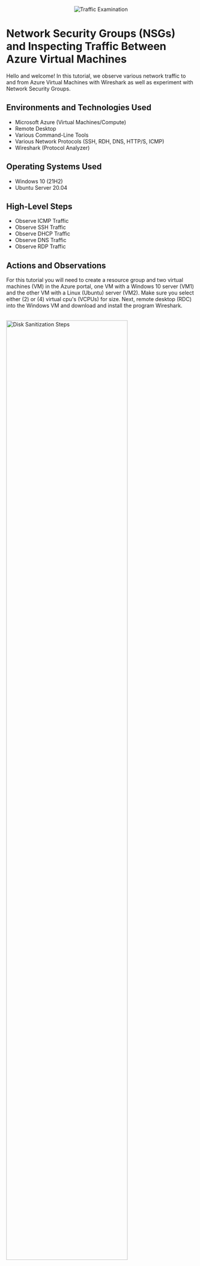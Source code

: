 <p align="center">
<img src="https://i.imgur.com/Ua7udoS.png" alt="Traffic Examination"/>
</p>

<h1>Network Security Groups (NSGs) and Inspecting Traffic Between Azure Virtual Machines</h1>
Hello and welcome! In this tutorial, we observe various network traffic to and from Azure Virtual Machines with Wireshark as well as experiment with Network Security Groups. <br />

<h2>Environments and Technologies Used</h2>

- Microsoft Azure (Virtual Machines/Compute)
- Remote Desktop
- Various Command-Line Tools
- Various Network Protocols (SSH, RDH, DNS, HTTP/S, ICMP)
- Wireshark (Protocol Analyzer)

<h2>Operating Systems Used </h2>

- Windows 10 (21H2)
- Ubuntu Server 20.04

<h2>High-Level Steps</h2>

- Observe ICMP Traffic
- Observe SSH Traffic
- Observe DHCP Traffic
- Observe DNS Traffic
- Observe RDP Traffic

<h2>Actions and Observations</h2>

For this tutorial you will need to create a resource group and two virtual machines (VM) in the Azure portal, one VM with a Windows 10 server (VM1) and the other VM with a Linux (Ubuntu) server (VM2). Make sure you select either (2) or (4) virtual cpu's (VCPUs) for size. Next, remote desktop (RDC) into the Windows VM and download and install the program Wireshark.    
<br />

<p>
<img src="https://i.imgur.com/GHzjkqF.png" height="80%" width="80%" alt="Disk Sanitization Steps"/>
</p>

<h3>Observe ICMP Traffic</h3>

Internet Control Message Protocol is the protocol used by "ping," to check the connection between two computers.

Open Wireshark and click the blue icon on top left below the File tab to begin capturing "packets." Then, filter for ICMP traffic by entering "icmp" in the filter bar. Remember that ICMP is the protocol that "ping" uses, which is used to check connectivity between two machines/systems; we will check the connection between the two VM's.

<br />
<p>
<img src="https://i.imgur.com/zA2l7ow.png" height="80%" width="80%" alt="Disk Sanitization Steps"/>
</p>

<p>
<img src="https://i.imgur.com/Y8DmN9Z.png" height="80%" width="80%" alt="Disk Sanitization Steps"/>
</p>

<br />

From the Azure portal, copy the private IP address of the Ubuntu VM. Go back to Windows VM in RDC and open either Command Prompt or Powershell and "ping" the private IP address of VM2. Observe the ICMP traffic in Wireshark.   

<br />
<p>
<img src="https://i.imgur.com/n19x6cO.png" height="80%" width="80%" alt="Disk Sanitization Steps"/>
</p>
<br />

Next, initiate a perpetual (non-stop) "ping" (ping <IP address> -t) from V1M to VM2.
<br />
  
<p>
<img src="https://i.imgur.com/r0eRDhl.png" height="80%" width="80%" alt="Disk Sanitization Steps"/>
</p>

<br />
You will now change the Firewall settings of VM2 to stop the passing of ICMP traffic: in the Azure portal, search for "network security groups" and click the one for VM2 > click "Inbound security rules" under Settings on the left panel > click Add > select ICMP for Protocol > select Deny for Action > give the rule any name, such as "Deny_ICMP" > Add    

<br />
<p>
<img src="https://i.imgur.com/56ZuMDB.png" height="80%" width="80%" alt="Disk Sanitization Steps"/>
</p>

<br />

Observe the activity in Powershell and notice that the ping request begins to fail/time out.

<br />
<p>
<img src="https://i.imgur.com/kG2TEJO.png" height="80%" width="80%" alt="Disk Sanitization Steps"/>
</p>

  <br />
Now, go back to Azure portal and enable ICMP traffic in the rule you created. Notice the ping request begins to succeed and receive a reply in Powershell. You can then stop the ping by typing control (C) in Powershell.  

<br />

<p>
<img src="https://i.imgur.com/pWTVK3I.png" height="80%" width="80%" alt="Disk Sanitization Steps"/>
</p>

<br />

<h3>Observe SSH Traffic</h3>

Secure Shell protocol is used when remotely connecting from one computer to another and accessing a command-line.

In Wireshark, filter for SSH traffic by typing "ssh" in the filter bar and clicking the green refresh icon above it.

<br />

<p>
<img src="https://i.imgur.com/Eg9bYIy.png" height="80%" width="80%" alt="Disk Sanitization Steps"/>
</p>

<br />
You will now "SSH into" VM2 from VM1 (within RDC) by typing "ssh," the username from VM2 setup and the private IP address of VM2 in Powershell. Answer "yes" for question at the bottom to continue connecting and enter the password created during VM2 setup when prompted (it will not be visible). Notice username in green at bottom, which means connection to VM2 is established. Notice the SSH traffic in Wireshark. You can now close the VM2 connection by typing "exit" and pressing "enter."   

<br />

<p>
<img src="https://i.imgur.com/HujYTOg.png" height="80%" width="80%" alt="Disk Sanitization Steps"/>
</p>

<h3>Observe DHCP Traffic</h3>

Dynamic Host Configuration Protocol (DHCP) is the protocol that provides a device on the network its IP address. 

In Wireshark, filter for DHCP traffic using same steps from above and attempt to renew the IP address of VM1 within RDC by typing "ipconfig /renew" in Powershell. Notice the DHCP traffic in Wireshark. 

<br />
<p>
<img src="https://i.imgur.com/43vRDUd.png" height="80%" width="80%" alt="Disk Sanitization Steps"/>
</p>

<h3>Observe DNS Traffic</h3>

Domain Name System is the protocol used by the command-line "nslookup" to retrieve the IP address of websites.

From VM1 in RDC, filter for DNS traffic in Wireshark using steps from above and in Powershell type the command-line "nslookup www.google.com" to retrieve the IP address of google.com. Notice Google's addresses and the DNS traffic in Wireshark.  

<br />
<p>
<img src="https://i.imgur.com/LSnCgoT.png" height="80%" width="80%" alt="Disk Sanitization Steps"/>
</p>

<h3>Observe RDP Traffic</h3>

Remote Desktop Protocol uses "port number" 3389 and is used when remotely connecting from one computer to another.

In Wireshark, follow same steps from above and filter "tcp.port == 3389." Observe the streaming traffic of "packets" between your actual computer and VM1, which you are accessing via RDP.

<br />
<p>
<img src="https://i.imgur.com/2BGLstI.png" height="80%" width="80%" alt="Disk Sanitization Steps"/>
</p>

<h3>Cleanup</h3>

You can close your Remote Desktop connection and delete the Resource Group created at the beginning of this tutorial. Verify Resource Group deletion.

This concludes the tutorial. Congrats!


